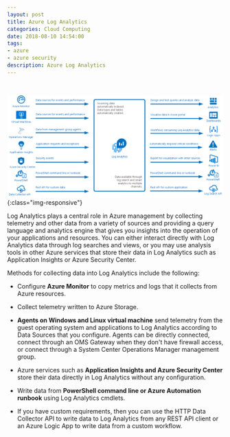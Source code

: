 ```yaml
---
layout: post
title: Azure Log Analytics 
categories: Cloud Computing
date: 2018-08-10 14:54:00
tags:
- azure
- azure security
description: Azure Log Analytics 
---
```

<br/>

![Azure](/img/AzureSecurity/loganalytics.jpg){:class="img-responsive"}

Log Analytics plays a central role in Azure management by collecting telemetry and other data from a variety of sources and providing a query language and analytics engine that gives you insights into the operation of your applications and resources. You can either interact directly with Log Analytics data through log searches and views, or you may use analysis tools in other Azure services that store their data in Log Analytics such as Application Insights or Azure Security Center.              

Methods for collecting data into Log Analytics include the following:

* Configure **Azure Monitor** to copy metrics and logs that it collects from Azure resources.             

* Collect telemetry written to Azure Storage.        

* **Agents on Windows and Linux virtual machine** send telemetry from the guest operating system and applications to Log Analytics according to Data Sources that you configure. Agents can be directly connected, connect through an OMS Gateway when they don't have firewall access, or connect through a System Center Operations Manager management group.            

* Azure services such as **Application Insights and Azure Security Center** store their data directly in Log Analytics without any configuration.

*  Write data from **PowerShell command line or Azure Automation runbook** using Log Analytics cmdlets.         

* If you have custom requirements, then you can use the HTTP Data Collector API to write data to Log Analytics from any REST API client or an Azure Logic App to write data from a custom workflow.          
